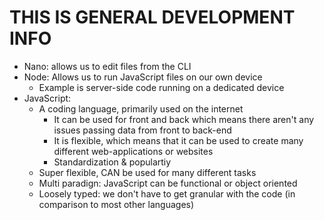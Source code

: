 # THIS IS GENERAL DEVELOPMENT INFO

* Nano: allows us to edit files from the CLI
* Node: Allows us to run  JavaScript files on our own device
    * Example is server-side code running on a dedicated device
* JavaScript:
    * A coding language, primarily used on the internet
        * It can be used for front and back which means there aren't any issues passing data from front to back-end
        * It is flexible, which means that it can be used to create many different web-applications or websites
        * Standardization & populartiy
    * Super flexible, CAN be used for many different tasks
    * Multi paradign: JavaScript can be functional or object oriented
    * Loosely typed: we don't have to get granular with the code (in comparison to most other languages)
